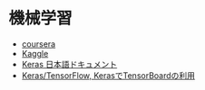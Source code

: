 
# 機械学習

* [coursera](https://www.coursera.org/)
* [Kaggle](https://www.kaggle.com/)
* [Keras 日本語ドキュメント](https://keras.io/ja/)
* [Keras/TensorFlow, KerasでTensorBoardの利用](https://qiita.com/agumon/items/114da6921c5dc4f7d7f9)
